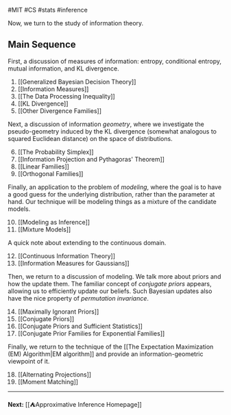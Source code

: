 #MIT #CS #stats #inference 

Now, we turn to the study of information theory. 

## Main Sequence

First, a discussion of measures of information: entropy, conditional entropy, mutual information, and KL divergence. 

1. [[Generalized Bayesian Decision Theory]]
2. [[Information Measures]]
3. [[The Data Processing Inequality]]
4. [[KL Divergence]]
5. [[Other Divergence Families]]

Next, a discussion of information *geometry*, where we investigate the pseudo-geometry induced by the KL divergence (somewhat analogous to squared Euclidean distance) on the space of distributions.

6. [[The Probability Simplex]]
7. [[Information Projection and Pythagoras' Theorem]]
8. [[Linear Families]]
9. [[Orthogonal Families]]

Finally, an application to the problem of *modeling*, where the goal is to have a good guess for the underlying distribution, rather than the parameter at hand. Our technique will be modeling things as a mixture of the candidate models.

10. [[Modeling as Inference]]
11. [[Mixture Models]]

A quick note about extending to the continuous domain.

12. [[Continuous Information Theory]]
13. [[Information Measures for Gaussians]]

Then, we return to a discussion of modeling. We talk more about priors and how the update them. The familiar concept of *conjugate priors* appears, allowing us to efficiently update our beliefs. Such Bayesian updates also have the nice property of *permutation invariance*.

14. [[Maximally Ignorant Priors]]
15. [[Conjugate Priors]]
16. [[Conjugate Priors and Sufficient Statistics]]
17. [[Conjugate Prior Families for Exponential Families]]

Finally, we return to the technique of the [[The Expectation Maximization (EM) Algorithm|EM algorithm]] and provide an information-geometric viewpoint of it.

18. [[Alternating Projections]]
19. [[Moment Matching]]

---

**Next:** [[⛺Approximative Inference Homepage]]